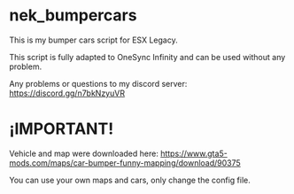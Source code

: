# nek_bumpercars

This is my bumper cars script for ESX Legacy.

This script is fully adapted to OneSync Infinity and can be used without any problem.

Any problems or questions to my discord server: https://discord.gg/n7bkNzyuVR



# ¡IMPORTANT!

Vehicle and map were downloaded here: https://www.gta5-mods.com/maps/car-bumper-funny-mapping/download/90375

You can use your own maps and cars, only change the config file.
